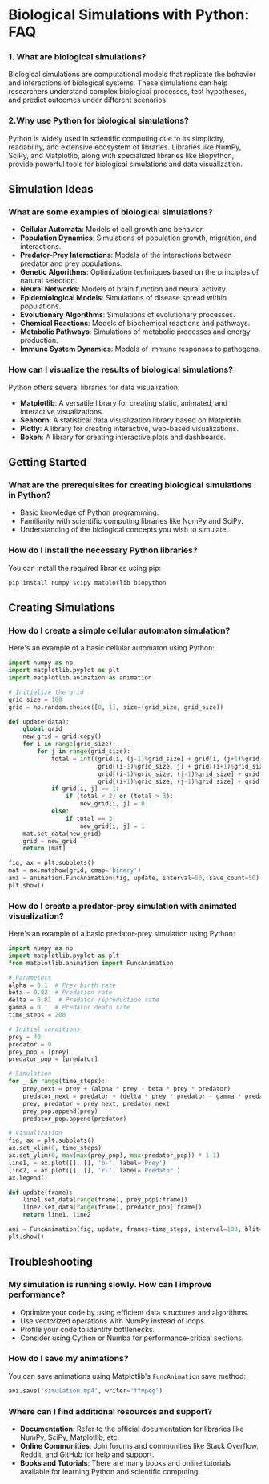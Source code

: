 # Biological Simulations with Python: FAQ

### 1. What are biological simulations?
Biological simulations are computational models that replicate the behavior and interactions of biological systems. These simulations can help researchers understand complex biological processes, test hypotheses, and predict outcomes under different scenarios.

### 2.Why use Python for biological simulations?
Python is widely used in scientific computing due to its simplicity, readability, and extensive ecosystem of libraries. Libraries like NumPy, SciPy, and Matplotlib, along with specialized libraries like Biopython, provide powerful tools for biological simulations and data visualization.

## Simulation Ideas

### What are some examples of biological simulations?
- **Cellular Automata**: Models of cell growth and behavior.
- **Population Dynamics**: Simulations of population growth, migration, and interactions.
- **Predator-Prey Interactions**: Models of the interactions between predator and prey populations.
- **Genetic Algorithms**: Optimization techniques based on the principles of natural selection.
- **Neural Networks**: Models of brain function and neural activity.
- **Epidemiological Models**: Simulations of disease spread within populations.
- **Evolutionary Algorithms**: Simulations of evolutionary processes.
- **Chemical Reactions**: Models of biochemical reactions and pathways.
- **Metabolic Pathways**: Simulations of metabolic processes and energy production.
- **Immune System Dynamics**: Models of immune responses to pathogens.

### How can I visualize the results of biological simulations?
Python offers several libraries for data visualization:
- **Matplotlib**: A versatile library for creating static, animated, and interactive visualizations.
- **Seaborn**: A statistical data visualization library based on Matplotlib.
- **Plotly**: A library for creating interactive, web-based visualizations.
- **Bokeh**: A library for creating interactive plots and dashboards.

## Getting Started

### What are the prerequisites for creating biological simulations in Python?
- Basic knowledge of Python programming.
- Familiarity with scientific computing libraries like NumPy and SciPy.
- Understanding of the biological concepts you wish to simulate.

### How do I install the necessary Python libraries?
You can install the required libraries using pip:
```sh
pip install numpy scipy matplotlib biopython
```

## Creating Simulations

### How do I create a simple cellular automaton simulation?
Here's an example of a basic cellular automaton using Python:

```python
import numpy as np
import matplotlib.pyplot as plt
import matplotlib.animation as animation

# Initialize the grid
grid_size = 100
grid = np.random.choice([0, 1], size=(grid_size, grid_size))

def update(data):
    global grid
    new_grid = grid.copy()
    for i in range(grid_size):
        for j in range(grid_size):
            total = int((grid[i, (j-1)%grid_size] + grid[i, (j+1)%grid_size] +
                         grid[(i-1)%grid_size, j] + grid[(i+1)%grid_size, j] +
                         grid[(i-1)%grid_size, (j-1)%grid_size] + grid[(i-1)%grid_size, (j+1)%grid_size] +
                         grid[(i+1)%grid_size, (j-1)%grid_size] + grid[(i+1)%grid_size, (j+1)%grid_size]))
            if grid[i, j] == 1:
                if (total < 2) or (total > 3):
                    new_grid[i, j] = 0
            else:
                if total == 3:
                    new_grid[i, j] = 1
    mat.set_data(new_grid)
    grid = new_grid
    return [mat]

fig, ax = plt.subplots()
mat = ax.matshow(grid, cmap='binary')
ani = animation.FuncAnimation(fig, update, interval=50, save_count=50)
plt.show()
```

### How do I create a predator-prey simulation with animated visualization?
Here's an example of a basic predator-prey simulation using Python:

```python
import numpy as np
import matplotlib.pyplot as plt
from matplotlib.animation import FuncAnimation

# Parameters
alpha = 0.1  # Prey birth rate
beta = 0.02  # Predation rate
delta = 0.01  # Predator reproduction rate
gamma = 0.1  # Predator death rate
time_steps = 200

# Initial conditions
prey = 40
predator = 9
prey_pop = [prey]
predator_pop = [predator]

# Simulation
for _ in range(time_steps):
    prey_next = prey + (alpha * prey - beta * prey * predator)
    predator_next = predator + (delta * prey * predator - gamma * predator)
    prey, predator = prey_next, predator_next
    prey_pop.append(prey)
    predator_pop.append(predator)

# Visualization
fig, ax = plt.subplots()
ax.set_xlim(0, time_steps)
ax.set_ylim(0, max(max(prey_pop), max(predator_pop)) * 1.1)
line1, = ax.plot([], [], 'b-', label='Prey')
line2, = ax.plot([], [], 'r-', label='Predator')
ax.legend()

def update(frame):
    line1.set_data(range(frame), prey_pop[:frame])
    line2.set_data(range(frame), predator_pop[:frame])
    return line1, line2

ani = FuncAnimation(fig, update, frames=time_steps, interval=100, blit=True)
plt.show()
```

## Troubleshooting

### My simulation is running slowly. How can I improve performance?
- Optimize your code by using efficient data structures and algorithms.
- Use vectorized operations with NumPy instead of loops.
- Profile your code to identify bottlenecks.
- Consider using Cython or Numba for performance-critical sections.

### How do I save my animations?
You can save animations using Matplotlib's `FuncAnimation` save method:
```python
ani.save('simulation.mp4', writer='ffmpeg')
```

### Where can I find additional resources and support?
- **Documentation**: Refer to the official documentation for libraries like NumPy, SciPy, Matplotlib, etc.
- **Online Communities**: Join forums and communities like Stack Overflow, Reddit, and GitHub for help and support.
- **Books and Tutorials**: There are many books and online tutorials available for learning Python and scientific computing.
